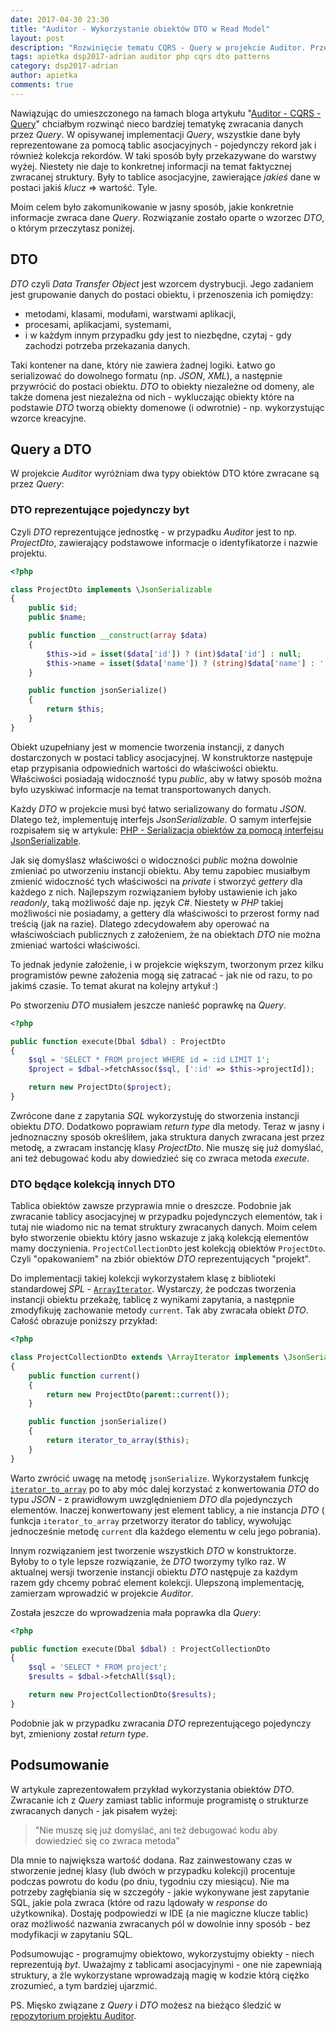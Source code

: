 ```yaml
---
date: 2017-04-30 23:30
title: "Auditor - Wykorzystanie obiektów DTO w Read Model"
layout: post
description: "Rozwinięcie tematu CQRS - Query w projekcie Auditor. Przedstawienie obiektów DTO."
tags: apietka dsp2017-adrian auditor php cqrs dto patterns
category: dsp2017-adrian
author: apietka
comments: true
---
```


Nawiązując do umieszczonego na łamach bloga artykułu "[Auditor - CQRS - Query](/dsp2017-adrian/2017/03/30/auditor-cqrs-query.html)" chciałbym rozwinąć nieco bardziej tematykę zwracania danych przez *Query*. W opisywanej implementacji *Query*, wszystkie dane były reprezentowane za pomocą tablic asocjacyjnych - pojedynczy rekord jak i również kolekcja rekordów. W taki sposób były przekazywane do warstwy wyżej. Niestety nie daje to konkretnej informacji na temat faktycznej zwracanej struktury. Były to tablice asocjacyjne, zawierające *jakieś* dane w postaci jakiś *klucz* => wartość. Tyle.

Moim celem było zakomunikowanie w jasny sposób, jakie konkretnie informacje zwraca dane *Query*. Rozwiązanie zostało oparte o wzorzec *DTO*, o którym przeczytasz poniżej.

## DTO

*DTO* czyli *Data Transfer Object* jest wzorcem dystrybucji. Jego zadaniem jest grupowanie danych do postaci obiektu, i przenoszenia ich pomiędzy:

- metodami, klasami, modułami, warstwami aplikacji,
- procesami, aplikacjami, systemami,
- i w każdym innym przypadku gdy jest to niezbędne, czytaj - gdy zachodzi potrzeba przekazania danych.

Taki kontener na dane, który nie zawiera żadnej logiki. Łatwo go serializować do dowolnego formatu (np. *JSON*, *XML*), a następnie przywrócić do postaci obiektu. *DTO* to obiekty niezależne od domeny, ale także domena jest niezależna od nich - wykluczając obiekty które na podstawie *DTO* tworzą obiekty domenowe (i odwrotnie) - np. wykorzystując wzorce kreacyjne.

## Query a DTO

W projekcie *Auditor* wyróżniam dwa typy obiektów DTO które zwracane są przez *Query*:

### DTO reprezentujące pojedynczy byt

Czyli *DTO* reprezentujące jednostkę - w przypadku *Auditor* jest to np. *ProjectDto*, zawierający podstawowe informacje o identyfikatorze i nazwie projektu.

~~~php
<?php

class ProjectDto implements \JsonSerializable
{
    public $id;
    public $name;

    public function __construct(array $data)
    {
        $this->id = isset($data['id']) ? (int)$data['id'] : null;
        $this->name = isset($data['name']) ? (string)$data['name'] : '';
    }

    public function jsonSerialize()
    {
        return $this;
    }
}
~~~

Obiekt uzupełniany jest w momencie tworzenia instancji, z danych dostarczonych w postaci tablicy asocjacyjnej. W konstruktorze następuje etap przypisania odpowiednich wartości do właściwości obiektu. Właściwości posiadają widoczność typu *public*, aby w łatwy sposób można było uzyskiwać informacje na temat transportowanych danych.

Każdy *DTO* w projekcie musi być łatwo serializowany do formatu *JSON*. Dlatego też, implementuję interfejs *JsonSerializable*. O samym interfejsie rozpisałem się w artykule: [PHP - Serializacja obiektów za pomocą interfejsu JsonSerializable](/dsp2017-adrian/2017/04/08/php-jsonserializable.html).

Jak się domyślasz właściwości o widoczności *public* można dowolnie zmieniać po utworzeniu instancji obiektu. Aby temu zapobiec musiałbym zmienić widoczność tych właściwości na *private* i stworzyć *gettery* dla każdego z nich. Najlepszym rozwiązaniem byłoby ustawienie ich jako *readonly*, taką możliwość daje np. język *C#*. Niestety w *PHP* takiej możliwości nie posiadamy, a gettery dla właściwości to przerost formy nad treścią (jak na razie). Dlatego zdecydowałem aby operować na właściwościach publicznych z założeniem, że na obiektach *DTO* nie można zmieniać wartości właściwości.

To jednak jedynie założenie, i w projekcie większym, tworzonym przez kilku programistów pewne założenia mogą się zatracać - jak nie od razu, to po jakimś czasie. To temat akurat na kolejny artykuł :)

Po stworzeniu *DTO* musiałem jeszcze nanieść poprawkę na *Query*.

~~~php
<?php

public function execute(Dbal $dbal) : ProjectDto
{
    $sql = 'SELECT * FROM project WHERE id = :id LIMIT 1';
    $project = $dbal->fetchAssoc($sql, [':id' => $this->projectId]);

    return new ProjectDto($project);
}
~~~

Zwrócone dane z zapytania *SQL* wykorzystuję do stworzenia instancji obiektu *DTO*. Dodatkowo poprawiam *return type* dla metody. Teraz w jasny i jednoznaczny sposób określiłem, jaka struktura danych zwracana jest przez metodę, a zwracam instancję klasy *ProjectDto*. Nie muszę się już domyślać, ani też debugować kodu aby dowiedzieć się co zwraca metoda *execute*.
 
### DTO będące kolekcją innych DTO

Tablica obiektów zawsze przyprawia mnie o dreszcze. Podobnie jak zwracanie tablicy asocjacyjnej w przypadku pojedynczych elementów, tak i tutaj nie wiadomo nic na temat struktury zwracanych danych. Moim celem było stworzenie obiektu który jasno wskazuje z jaką kolekcją elementów mamy doczynienia. ```ProjectCollectionDto``` jest kolekcją obiektów ```ProjectDto```. Czyli "opakowaniem" na zbiór obiektów *DTO* reprezentujących "projekt".

Do implementacji takiej kolekcji wykorzystałem klasę z biblioteki standardowej *SPL* - [```ArrayIterator```](http://php.net/manual/en/class.arrayiterator.php). Wystarczy, że podczas tworzenia instancji obiektu przekażę, tablicę z wynikami zapytania, a następnie zmodyfikuję zachowanie metody ```current```. Tak aby zwracała obiekt *DTO*. Całość obrazuje poniższy przykład:

~~~php
<?php

class ProjectCollectionDto extends \ArrayIterator implements \JsonSerializable
{
    public function current()
    {
        return new ProjectDto(parent::current());
    }

    public function jsonSerialize()
    {
        return iterator_to_array($this);
    }
}
~~~

Warto zwrócić uwagę na metodę ```jsonSerialize```. Wykorzystałem funkcję [```iterator_to_array```](/dsp2017-adrian/2017/04/29/php-spl-functions-iterator.html) po to aby móc dalej korzystać z konwertowania *DTO* do typu *JSON* - z prawidłowym uwzględnieniem *DTO* dla pojedynczych elementów. Inaczej konwertowany jest element tablicy, a nie instancja *DTO* ( funkcja ```iterator_to_array``` przetworzy iterator do tablicy, wywołując jednocześnie metodę ```current``` dla każdego elementu w celu jego pobrania).

Innym rozwiązaniem jest tworzenie wszystkich *DTO* w konstruktorze. Byłoby to o tyle lepsze rozwiązanie, że *DTO* tworzymy tylko raz. W aktualnej wersji tworzenie instancji obiektu *DTO* następuje za każdym razem gdy chcemy pobrać element kolekcji. Ulepszoną implementację, zamierzam wprowadzić w projekcie *Auditor*.

Została jeszcze do wprowadzenia mała poprawka dla *Query*:

~~~php
<?php

public function execute(Dbal $dbal) : ProjectCollectionDto
{
    $sql = 'SELECT * FROM project';
    $results = $dbal->fetchAll($sql);

    return new ProjectCollectionDto($results);
}
~~~

Podobnie jak w przypadku zwracania *DTO* reprezentującego pojedynczy byt, zmieniony został *return type*.

## Podsumowanie

W artykule zaprezentowałem przykład wykorzystania obiektów *DTO*. Zwracanie ich z *Query* zamiast tablic informuje programistę o strukturze zwracanych danych - jak pisałem wyżej:

> "Nie muszę się już domyślać, ani też debugować kodu aby dowiedzieć się co zwraca metoda"

Dla mnie to największa wartość dodana. Raz zainwestowany czas w stworzenie jednej klasy (lub dwóch w przypadku kolekcji) procentuje podczas powrotu do kodu (po dniu, tygodniu czy miesiącu). Nie ma potrzeby zagłębiania się w szczegóły - jakie wykonywane jest zapytanie SQL, jakie pola zwraca (które od razu lądowały w *response* do użytkownika). Dostaję podpowiedzi w IDE (a nie magiczne klucze tablic) oraz możliwość nazwania zwracanych pól w dowolnie inny sposób - bez modyfikacji w zapytaniu SQL.

Podsumowując - programujmy obiektowo, wykorzystujmy obiekty - niech reprezentują *byt*. Uważajmy z tablicami asocjacyjnymi - one nie zapewniają struktury, a źle wykorzystane wprowadzają magię w kodzie którą ciężko zrozumieć, a tym bardziej ujarzmić.

PS. Mięsko związane z *Query* i *DTO* możesz na bieżąco śledzić w [repozytorium projektu Auditor](https://github.com/devenvpl/auditor/tree/master/api/src/AppBundle/Query).